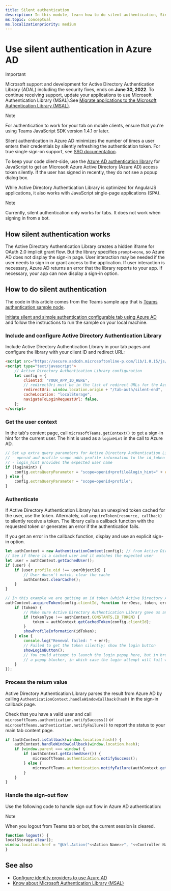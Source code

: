 ```yaml
---
title: Silent authentication
description: In this module, learn how to do silent authentication, Single-sign-on, and Azure AD for tabs and how it works
ms.topic: conceptual
ms.localizationpriority: medium
---
```

# Use silent authentication in Azure AD

> [!IMPORTANT]
> Microsoft support and development for Active Directory Authentication Library (ADAL) including the security fixes, ends on **June 30, 2022**. To continue receiving support, update your applications to use Microsoft Authentication Library (MSAL).See [Migrate applications to the Microsoft Authentication Library (MSAL)](/azure/active-directory/develop/msal-migration).

> [!NOTE]
> For authentication to work for your tab on mobile clients, ensure that you're using Teams JavaScript SDK version 1.4.1 or later.

Silent authentication in Azure AD minimizes the number of times a user enters their credentials by silently refreshing the authentication token. For true single sign-on support, see [SSO documentation](~/tabs/how-to/authentication/tab-sso-overview.md).

To keep your code client-side, use the [Azure AD authentication library](/azure/active-directory/develop/active-directory-authentication-libraries) for JavaScript to get an Microsoft Azure Active Directory (Azure AD) access token silently. If the user has signed in recently, they do not see a popup dialog box.

While Active Directory Authentication Library is optimized for AngularJS applications, it also works with JavaScript single-page applications (SPA).

> [!NOTE]
> Currently, silent authentication only works for tabs. It does not work when signing in from a bot.

## How silent authentication works

The Active Directory Authentication Library creates a hidden iframe for OAuth 2.0 implicit grant flow. But the library specifies `prompt=none`, so Azure AD does not display the sign-in page. User interaction may be needed if the user needs to sign in or grant access to the application. If user interaction is necessary, Azure AD returns an error that the library reports to your app. If necessary, your app can now display a sign-in option.

## How to do silent authentication

The code in this article comes from the Teams sample app that is [Teams authentication sample node](https://github.com/OfficeDev/Microsoft-Teams-Samples/blob/main/samples/app-auth/nodejs/src/views/tab/silent/silent.hbs).

[Initiate silent and simple authentication configurable tab using Azure AD](https://github.com/OfficeDev/Microsoft-Teams-Samples/tree/main/samples/tab-channel-group-config-page-auth/csharp) and follow the instructions to run the sample on your local machine.

### Include and configure Active Directory Authentication Library

Include Active Directory Authentication Library in your tab pages and configure the library with your client ID and redirect URL:

```html
<script src="https://secure.aadcdn.microsoftonline-p.com/lib/1.0.15/js/adal.min.js" integrity="sha384-lIk8T3uMxKqXQVVfFbiw0K/Nq+kt1P3NtGt/pNexiDby2rKU6xnDY8p16gIwKqgI" crossorigin="anonymous"></script>
<script type="text/javascript">
    // Active Directory Authentication Library configuration
    let config = {
        clientId: "YOUR_APP_ID_HERE",
        // redirectUri must be in the list of redirect URLs for the Azure AD app
        redirectUri: window.location.origin + "/tab-auth/silent-end",
        cacheLocation: "localStorage",
        navigateToLoginRequestUrl: false,
    };
</script>
```

### Get the user context

In the tab's content page, call `microsoftTeams.getContext()` to get a sign-in hint for the current user. The hint is used as a `loginHint` in the call to Azure AD.

```javascript
// Set up extra query parameters for Active Directory Authentication Library
// - openid and profile scope adds profile information to the id_token
// - login_hint provides the expected user name
if (loginHint) {
    config.extraQueryParameter = "scope=openid+profile&login_hint=" + encodeURIComponent(loginHint);
} else {
    config.extraQueryParameter = "scope=openid+profile";
}
```

### Authenticate

If Active Directory Authentication Library has an unexpired token cached for the user, use the token. Alternately, call `acquireToken(resource, callback)` to silently receive a token. The library calls a callback function with the requested token or generates an error if the authentication fails.

If you get an error in the callback function, display and use an explicit sign-in option.

```javascript
let authContext = new AuthenticationContext(config); // from Active Directory Authentication Library
// See if there is a cached user and it matches the expected user
let user = authContext.getCachedUser();
if (user) {
    if (user.profile.oid !== userObjectId) {
        // User doesn't match, clear the cache
        authContext.clearCache();
    }
}

// In this example we are getting an id token (which Active Directory Authentication Library returns if we ask for resource = clientId)
authContext.acquireToken(config.clientId, function (errDesc, token, err, tokenType) {
    if (token) {
        // Make sure Active Directory Authentication Library gave us an ID token
        if (tokenType !== authContext.CONSTANTS.ID_TOKEN) {
            token = authContext.getCachedToken(config.clientId);
        }
        showProfileInformation(idToken);
    } else {
        console.log("Renewal failed: " + err);
        // Failed to get the token silently; show the login button
        showLoginButton();
        // You could attempt to launch the login popup here, but in browsers this could be blocked by
        // a popup blocker, in which case the login attempt will fail with the reason FailedToOpenWindow.
    }
});
```

### Process the return value

Active Directory Authentication Library parses the result from Azure AD by calling `AuthenticationContext.handleWindowCallback(hash)` in the sign-in callback page.

Check that you have a valid user and call `microsoftTeams.authentication.notifySuccess()` or `microsoftTeams.authentication.notifyFailure()` to report the status to your main tab content page.

```javascript
if (authContext.isCallback(window.location.hash)) {
    authContext.handleWindowCallback(window.location.hash);
    if (window.parent === window) {
        if (authContext.getCachedUser()) {
            microsoftTeams.authentication.notifySuccess();
        } else {
            microsoftTeams.authentication.notifyFailure(authContext.getLoginError());
        }
    }
}
```

### Handle the sign-out flow

Use the following code to handle sign out flow in Azure AD authentication:

> [!NOTE]
> When you logout from Teams tab or bot, the current session is cleared.

```javascript
function logout() {
localStorage.clear();
window.location.href = "@Url.Action("<<Action Name>>", "<<Controller Name>>")";
}
```

## See also

* [Configure identity providers to use Azure AD](../../../concepts/authentication/configure-identity-provider.md)
* [Know about Microsoft Authentication Library (MSAL)](/azure/active-directory/develop/msal-overview)
